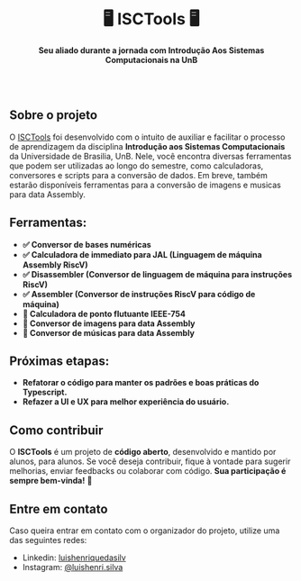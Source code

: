 <div align="center">
<h1>🖥️ ISCTools 🖥️</h1>
<p><strong>Seu aliado durante a jornada com Introdução Aos Sistemas Computacionais na UnB</strong></p>
<!-- Imagem do site -->
</div>

</br>
</br>

## Sobre o projeto
O <a href="https://isc-tools.vercel.app/">ISCTools</a> foi desenvolvido com o intuito de auxiliar e facilitar o processo de aprendizagem da disciplina <strong>Introdução aos Sistemas Computacionais</strong> da Universidade de Brasilia, UnB. Nele, você encontra diversas ferramentas que podem ser utilizadas ao longo do semestre, como calculadoras, conversores e scripts para a conversão de dados. Em breve, também estarão disponíveis ferramentas para a conversão de imagens e musicas para data Assembly.

## Ferramentas:

- <strong>✅ Conversor de bases numéricas</strong>
- <strong>✅ Calculadora de immediato para JAL (Linguagem de máquina Assembly RiscV)</strong>
- <strong>✅ Disassembler (Conversor de linguagem de máquina para instruções RiscV)</strong>
- <strong>✅ Assembler (Conversor de instruções RiscV para código de máquina)</strong>
- <strong>🔨 Calculadora de ponto flutuante IEEE-754</strong>
- <strong>🔨 Conversor de imagens para data Assembly</strong>
- <strong>🔨 Conversor de músicas para data Assembly</strong>

## Próximas etapas:

- <strong>Refatorar o código para manter os padrões e boas práticas do Typescript.</strong>
- <strong>Refazer a UI e UX para melhor experiência do usuário.</strong>


## Como contribuir

O <strong>ISCTools</strong> é um projeto de <strong>código aberto</strong>, desenvolvido e mantido por alunos, para alunos. Se você deseja contribuir, fique à vontade para sugerir melhorias, enviar feedbacks ou colaborar com código. <strong>Sua participação é sempre bem-vinda!</strong> 🚀

## Entre em contato
Caso queira entrar em contato com o organizador do projeto, utilize uma das seguintes redes:
- Linkedin: <a href="www.linkedin.com/in/luishenriquedasilv">luishenriquedasilv</a>
- Instagram: <a href="https://www.instagram.com/luishenri.silva">@luishenri.silva</a> 